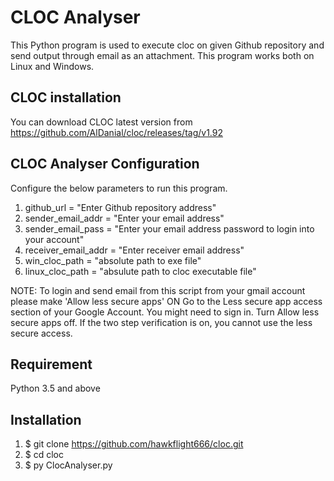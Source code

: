 # CLOC Analyser
This Python program is used to execute cloc on given Github repository and send output through email as an attachment. 
This program works both on Linux and Windows.

CLOC installation
-----------------
You can download CLOC latest version from https://github.com/AlDanial/cloc/releases/tag/v1.92

CLOC Analyser Configuration
---------------------------
Configure the below parameters to run this program.
1. github_url = "Enter Github repository address"
2. sender_email_addr = "Enter your email address" 
3. sender_email_pass = "Enter your email address password to login into your account"
4. receiver_email_addr = "Enter receiver email address"
5. win_cloc_path = "absolute path to exe file" 
6. linux_cloc_path = "absulute path to cloc executable file" 

NOTE: To login and send email from this script from your gmail account please make 'Allow less secure apps' ON
Go to the Less secure app access section of your Google Account. You might need to sign in.
Turn Allow less secure apps off.
If the two step verification is on, you cannot use the less secure access.

Requirement
-----------
Python 3.5 and above

Installation
------------
1. $ git clone https://github.com/hawkflight666/cloc.git 
2. $ cd cloc 
3. $ py ClocAnalyser.py
